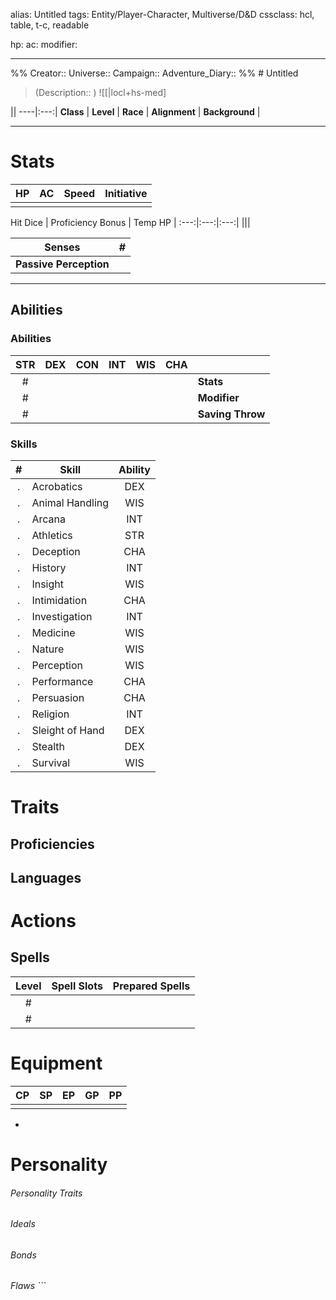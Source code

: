 
alias: Untitled 
tags: Entity/Player-Character, Multiverse/D&D 
cssclass: hcl, table, t-c, readable 

hp: 
ac: 
modifier: 

--- 
%% 
Creator:: 
Universe:: 
Campaign:: 
Adventure_Diary:: 
%% # Untitled 
> (Description:: ) 
![[|locl+hs-med] <i>[]()</i> 

|| 
----|:---:| 
**Class** | 
**Level** | 
**Race** | 
**Alignment** | 
**Background** | 

---

# Stats 
HP | AC | Speed | Initiative | 
:---:|:---:|:---:|:---:| 
|||| 

Hit Dice | 
Proficiency Bonus | 
Temp HP | 
:---:|:---:|:---:| 
||| 

Senses | \# | 
---|---| 
**Passive Perception** || 

--- 
## Abilities 
### Abilities 
STR | DEX | CON | INT | WIS | CHA || 
:---:|:----:|:----:|:---:|:---:|:---:|---| 
\# | | | | | | **Stats** | 
\# | | | | | | **Modifier** | 
\# | | | | | | **Saving Throw** | 


### Skills 
\# | Skill | Ability | 
:--:|-----|:------:| 
.| Acrobatics | DEX | 
.| Animal Handling | WIS |
.| Arcana | INT | 
.| Athletics | STR | 
.| Deception | CHA | 
.| History | INT | 
.| Insight | WIS | 
.| Intimidation | CHA | 
.| Investigation | INT | 
.| Medicine | WIS | 
.| Nature | WIS | 
.| Perception | WIS | 
.| Performance | CHA | 
.| Persuasion | CHA | 
.| Religion | INT | 
.| Sleight of Hand | DEX | 
.| Stealth | DEX | 
.| Survival | WIS | 
# Traits 


## Proficiencies 

## Languages 

# Actions 


## Spells 
Level |Spell Slots | Prepared Spells | 
:---:|:---:|:---:| 
\# ||| 
\# ||| 



# Equipment 
CP | SP | EP | GP | PP | 
:---:|:---:|:---:|:---:|:---:| 
||||| 

-

# Personality 
###### Personality Traits 
###### Ideals 
###### Bonds 
###### Flaws ```

```
